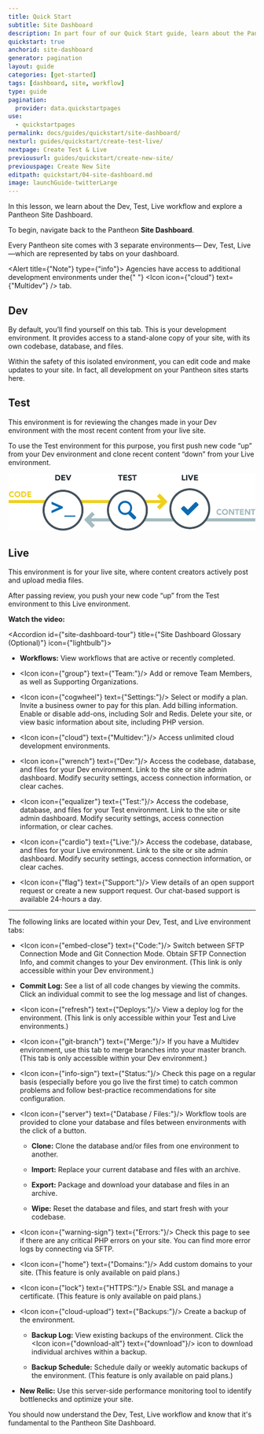 ```yaml
---
title: Quick Start
subtitle: Site Dashboard
description: In part four of our Quick Start guide, learn about the Pantheon Site Dashboard.
quickstart: true
anchorid: site-dashboard
generator: pagination
layout: guide
categories: [get-started]
tags: [dashboard, site, workflow]
type: guide
pagination:
  provider: data.quickstartpages
use:
  - quickstartpages
permalink: docs/guides/quickstart/site-dashboard/
nexturl: guides/quickstart/create-test-live/
nextpage: Create Test & Live
previousurl: guides/quickstart/create-new-site/
previouspage: Create New Site
editpath: quickstart/04-site-dashboard.md
image: launchGuide-twitterLarge
---
```


In this lesson, we learn about the Dev, Test, Live workflow and explore a Pantheon Site Dashboard.

To begin, navigate back to the Pantheon **Site Dashboard**.

Every Pantheon site comes with 3 separate environments— Dev, Test, Live—which are represented by tabs on your dashboard.

<Alert title={"Note"} type={"info"}>
  Agencies have access to additional development environments under the{" "}
  <Icon icon={"cloud"} text={"Multidev"} /> tab.
</Alert>

## <span class="glyphicons glyphicons-wrench"></span> Dev
By default, you’ll find yourself on this tab. This is your development environment. It provides access to a stand-alone copy of your site, with its own codebase, database, and files.

Within the safety of this isolated environment, you can edit code and make updates to your site. In fact, all development on your Pantheon sites starts here.

## <span class="glyphicons glyphicons-equalizer"></span> Test
This environment is for reviewing the changes made in your Dev environment with the most recent content from your live site.

To use the Test environment for this purpose, you first push new code “up” from your Dev environment and clone recent content “down” from your Live environment.

![Pantheon Workflow](../../../images/workflow.png)

## <span class="glyphicons glyphicons-cardio"> </span> Live
This environment is for your live site, where content creators actively post and upload media files.

After passing review, you push your new code “up” from the Test environment to this Live environment.

**Watch the video:**

<Youtube src="CZaog5_Sxmg" title="Site Dashboard Overview" />

<Accordion id={"site-dashboard-tour"} title={"Site Dashboard Glossary (Optional)"} icon={"lightbulb"}>

- **Workflows:** View workflows that are active or recently completed.

- <Icon icon={"group"} text={"Team:"}/> Add or remove Team Members, as well as Supporting Organizations.

- <Icon icon={"cogwheel"} text={"Settings:"}/> Select or modify a plan. Invite a business owner to pay for this plan. Add billing information. Enable or disable add-ons, including Solr and Redis. Delete your site, or view basic information about site, including PHP version.

- <Icon icon={"cloud"} text={"Multidev:"}/> Access unlimited cloud development environments.

- <Icon icon={"wrench"} text={"Dev:"}/> Access the codebase, database, and files for your Dev environment. Link to the site or site admin dashboard. Modify security settings, access connection information, or clear caches.

- <Icon icon={"equalizer"} text={"Test:"}/> Access the codebase, database, and files for your Test environment. Link to the site or site admin dashboard. Modify security settings, access connection information, or clear caches.

- <Icon icon={"cardio"} text={"Live:"}/> Access the codebase, database, and files for your Live environment. Link to the site or site admin dashboard. Modify security settings, access connection information, or clear caches.

- <Icon icon={"flag"} text={"Support:"}/>  View details of an open support request or create a new support request. Our chat-based support is available 24-hours a day.

<hr />

The following links are located within your Dev, Test, and Live environment tabs:

- <Icon icon={"embed-close"} text={"Code:"}/> Switch between SFTP Connection Mode and Git Connection Mode. Obtain SFTP Connection Info, and commit changes to your Dev environment. (This link is only accessible within your Dev environment.)

- **Commit Log:** See a list of all code changes by viewing the commits. Click an individual commit to see the log message and list of changes.

- <Icon icon={"refresh"} text={"Deploys:"}/> View a deploy log for the environment. (This link is only accessible within your Test and Live environments.)

- <Icon icon={"git-branch"} text={"Merge:"}/> If you have a Multidev environment, use this tab to merge branches into your master branch. (This tab is only accessible within your Dev environment.)

- <Icon icon={"info-sign"} text={"Status:"}/> Check this page on a regular basis (especially before you go live the first time) to catch common problems and follow best-practice recommendations for site configuration.

- <Icon icon={"server"} text={"Database / Files:"}/> Workflow tools are provided to clone your database and files between environments with the click of a button.

  - **Clone:** Clone the database and/or files from one environment to another.

  - **Import:** Replace your current database and files with an archive.

  - **Export:** Package and download your database and files in an archive.

  - **Wipe:** Reset the database and files, and start fresh with your codebase.

- <Icon icon={"warning-sign"} text={"Errors:"}/> Check this page to see if there are any critical PHP errors on your site. You can find more error logs by connecting via SFTP.

- <Icon icon={"home"} text={"Domains:"}/> Add custom domains to your site. (This feature is only available on paid plans.)

- <Icon icon={"lock"} text={"HTTPS:"}/> Enable SSL and manage a certificate. (This feature is only available on paid plans.)

- <Icon icon={"cloud-upload"} text={"Backups:"}/> Create a backup of the environment.

  - **Backup Log:** View existing backups of the environment. Click the <Icon icon={"download-alt"} text={"download"}/> icon to download individual archives within a backup.

  - **Backup Schedule:** Schedule daily or weekly automatic backups of the environment. (This feature is only available on paid plans.)

- **New Relic:** Use this server-side performance monitoring tool to identify bottlenecks and optimize your site.

</Accordion>

You should now understand the Dev, Test, Live workflow and know that it's fundamental to the Pantheon Site Dashboard.
